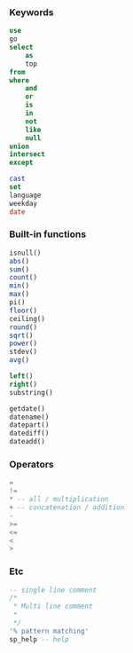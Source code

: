 ### Keywords
```sql
use
go
select
    as
    top
from
where
    and
    or
    is
    in
    not
    like
    null
union
intersect
except

cast
set
language
weekday
date
```
### Built-in functions
```sql
isnull()
abs()
sum()
count()
min()
max()
pi()
floor()
ceiling()
round()
sqrt()
power()
stdev()
avg()

left()
right()
substring()

getdate()
datename()
datepart()
datediff()
dateadd()

```

### Operators
```sql
=
!=
* -- all / multiplication
+ -- concatenation / addition
-
>=
<=
<
>
```

### Etc
```sql
-- single line comment
/*
 * Multi line comment
 *
 */
'% pattern matching'
sp_help -- help
```